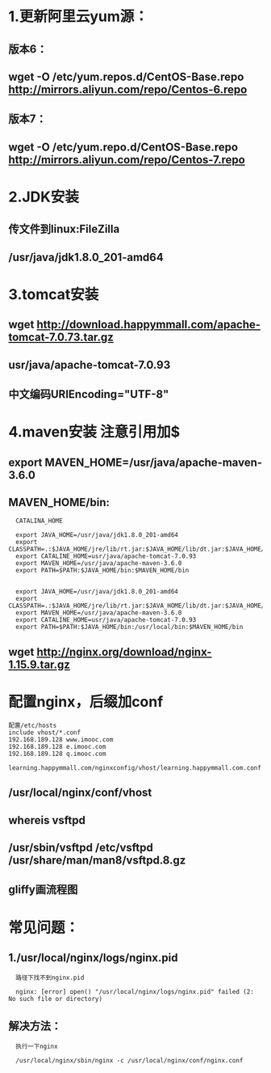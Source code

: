 # 1.更新阿里云yum源：

## 版本6：

## wget -O /etc/yum.repos.d/CentOS-Base.repo http://mirrors.aliyun.com/repo/Centos-6.repo

## 版本7：

## wget -O /etc/yum.repo.d/CentOS-Base.repo http://mirrors.aliyun.com/repo/Centos-7.repo


# 2.JDK安装 

## 传文件到linux:FileZilla

## /usr/java/jdk1.8.0_201-amd64


# 3.tomcat安装

## wget http://download.happymmall.com/apache-tomcat-7.0.73.tar.gz

## usr/java/apache-tomcat-7.0.93

## 中文编码URIEncoding="UTF-8"


# 4.maven安装 注意引用加$

## export MAVEN_HOME=/usr/java/apache-maven-3.6.0

## MAVEN_HOME/bin:

      CATALINA_HOME

      export JAVA_HOME=/usr/java/jdk1.8.0_201-amd64
      export CLASSPATH=.:$JAVA_HOME/jre/lib/rt.jar:$JAVA_HOME/lib/dt.jar:$JAVA_HOME/lib/tools.jar
      export CATALINE_HOME=usr/java/apache-tomcat-7.0.93
      export MAVEN_HOME=/usr/java/apache-maven-3.6.0
      export PATH=$PATH:$JAVA_HOME/bin:$MAVEN_HOME/bin


      export JAVA_HOME=/usr/java/jdk1.8.0_201-amd64
      export CLASSPATH=.:$JAVA_HOME/jre/lib/rt.jar:$JAVA_HOME/lib/dt.jar:$JAVA_HOME/lib/tools.jar
      export MAVEN_HOME=/usr/java/apache-maven-3.6.0
      export CATALINE_HOME=usr/java/apache-tomcat-7.0.93
      export PATH=$PATH:$JAVA_HOME/bin:/usr/local/bin:$MAVEN_HOME/bin


## wget http://nginx.org/download/nginx-1.15.9.tar.gz

# 配置nginx，后缀加conf
    
    配置/etc/hosts
    include vhost/*.conf
    192.168.189.128 www.imooc.com
    192.168.189.128 e.imooc.com
    192.168.189.128 q.imooc.com

    learning.happymmall.com/nginxconfig/vhost/learning.happymmall.com.conf

## /usr/local/nginx/conf/vhost

## whereis vsftpd
## /usr/sbin/vsftpd /etc/vsftpd /usr/share/man/man8/vsftpd.8.gz

## gliffy画流程图




# 常见问题：

## 1./usr/local/nginx/logs/nginx.pid 

      路径下找不到nginx.pid

      nginx: [error] open() "/usr/local/nginx/logs/nginx.pid" failed (2: No such file or directory)

## 解决方法：

      执行一下nginx

      /usr/local/nginx/sbin/nginx -c /usr/local/nginx/conf/nginx.conf
